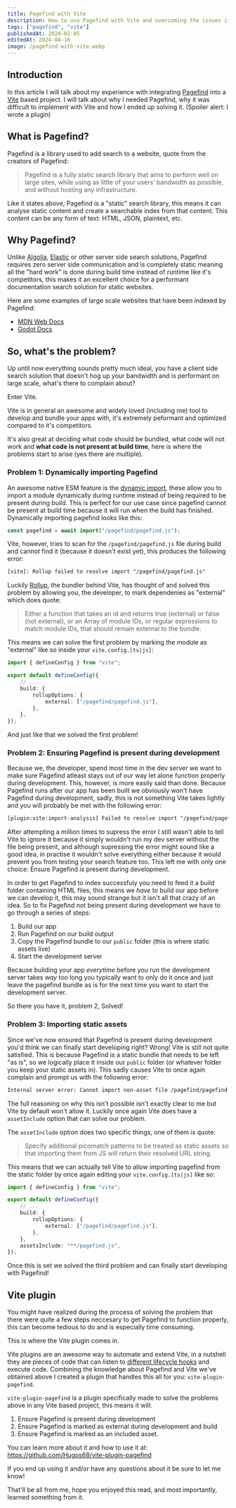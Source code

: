 ```yaml
---
title: Pagefind with Vite
description: How to use Pagefind with Vite and overcoming the issues it creates.
tags: ["pagefind", "vite"]
publishedAt: 2024-02-05
editedAt: 2024-04-16
image: /pagefind-with-vite.webp
---
```


## Introduction

In this article I will talk about my experience with integrating [Pagefind](https://pagefind.app/) into a [Vite](https://vitejs.dev/) based project. I will talk about why I needed Pagefind, why it was difficult to implement with Vite and how I ended up solving it.
(Spoiler alert: I wrote a plugin)

## What is Pagefind?

Pagefind is a library used to add search to a website, quote from the creators of Pagefind:

> Pagefind is a fully static search library that aims to perform well on large sites, while using as little of your users’ bandwidth as possible, and without hosting any infrastructure.

Like it states above, Pagefind is a "static" search library, this means it can analyse static content and create a searchable index from that content. This content can be any form of text: HTML, JSON, plaintext, etc.

## Why Pagefind?

Unlike [Algolia](https://www.algolia.com/), [Elastic](https://www.elastic.co/) or other server side search solutions, Pagefind requires zero server side communication and is completely static meaning all the "hard work" is done during build time instead of runtime like it's competitors, this makes it an excellent choice for a performant documentation search solution for static websites.

Here are some examples of large scale websites that have been indexed by Pagefind:

-   [MDN Web Docs](https://mdn.pagefind.app/)
-   [Godot Docs](https://godot.pagefind.app/)

## So, what's the problem?

Up until now everything sounds pretty much ideal, you have a client side search solution that doesn't hog up your bandwidth and is performant on large scale, what's there to complain about?

Enter Vite.

Vite is in general an awesome and widely loved (including me) tool to develop and bundle your apps with, it's extremely peformant and optimized compared to it's competitors.

It's also great at deciding what code should be bundled, what code will not work and **what code is not present at build time**, here is where the problems start to arise (yes there are multiple).

### Problem 1: Dynamically importing Pagefind

An awesome native ESM feature is the [dynamic import](https://developer.mozilla.org/en-US/docs/Web/JavaScript/Reference/Operators/import), these allow you to import a module dynamically during runtime instead of being required to be present during build. This is perfect for our use case since pagefind cannot be present at build time because it will run when the build has finished.
Dynamically importing pagefind looks like this:

```ts
const pagefind = await import("/pagefind/pagefind.js");
```

Vite, however, tries to scan for the `/pagefind/pagefind.js` file during build and cannot find it (because it doesn't exist yet), this produces the following error:

```txt
[vite]: Rollup failed to resolve import "/pagefind/pagefind.js"
```

Luckily [Rollup](https://rollupjs.org/), the bundler behind Vite, has thought of and solved this problem by allowing you, the developer, to mark dependenies as "external" which does quote:

> Either a function that takes an id and returns true (external) or false (not external), or an Array of module IDs, or regular expressions to match module IDs, that should remain external to the bundle.

This means we can solve the first problem by marking the module as "external" like so inside your `vite.config.[ts|js]`:

```ts
import { defineConfig } from "vite";

export default defineConfig({
	// ...
	build: {
		rollupOptions: {
			external: ["/pagefind/pagefind.js"],
		},
	},
});
```

And just like that we solved the first problem!

### Problem 2: Ensuring Pagefind is present during development

Because we, the developer, spend most time in the dev server we want to make sure Pagefind atleast stays out of our way let alone function properly during development. This, however, is more easily said than done. Because Pagefind runs after our app has been built we obviously won't have Pagefind during development, sadly, this is not something Vite takes lightly and you will probably be met with the following error:

```txt
[plugin:vite:import-analysis] Failed to resolve import "/pagefind/pagefind.js" from "...". Does the file exist?
```

After attempting a million times to supress the error I still wasn't able to tell Vite to ignore it because it simply wouldn't run my dev server without the file being present, and although supressing the error might sound like a good idea, in practise it wouldn't solve everything either because it would prevent you from testing your search feature too. This left me with only one choice: Ensure Pagefind is present during development.

In order to get Pagefind to index successfuly you need to feed it a build folder containing HTML files, this means we _have_ to build our app before we can develop it, this may sound strange but it isn't all that crazy of an idea. So to fix Pagefind not being present during development we have to go through a series of steps:

1. Build our app
2. Run Pagefind on our build output
3. Copy the Pagefind bundle to our `public` folder (this is where static assets live)
4. Start the development server

Because building your app _everytime_ before you run the development server takes _way_ too long you typically want to only do it once and just leave the pagefind bundle as is for the next time you want to start the development server.

So there you have it, problem 2, Solved!

### Problem 3: Importing static assets

Since we've now ensured that Pagefind is present during development you'd think we can finally start developing right? Wrong! Vite is still not quite satisfied. This is because Pagefind is a static bundle that needs to be left "as is", so we logically place it inside our `public` folder (or whatever folder you keep your static assets in). This sadly causes Vite to once again complain and prompt us with the following error:

```txt
Internal server error: Cannot import non-asset file /pagefind/pagefind.js which is inside /public.
```

The full reasoning on why this isn't possible isn't exactly clear to me but Vite by default won't allow it. Luckily once again Vite does have a `assetInclude` option that can solve our problem.

The `assetInclude` option does two specific things, one of them is quote:

> Specify additional picomatch patterns to be treated as static assets so that importing them from JS will return their resolved URL string.

This means that we can actually tell Vite to allow importing pagefind from the static folder by once again editing your `vite.config.[ts|js]` like so:

```ts
import { defineConfig } from "vite";

export default defineConfig({
	// ...
	build: {
		rollupOptions: {
			external: ["/pagefind/pagefind.js"],
		},
	},
	assetsInclude: "**/pagefind.js",
});
```

Once this is set we solved the third problem and can finally start developing with Pagefind!

## Vite plugin

You might have realized during the process of solving the problem that there were quite a few steps neccesary to get Pagefind to function properly, this can become tedious to do and is especially time consuming.

This is where the Vite plugin comes in.

Vite plugins are an awesome way to automate and extend Vite, in a nutshell they are pieces of code that can listen to [different lifecycle hooks](https://vitejs.dev/guide/api-plugin.html#universal-hooks) and execute code. Combining the knowledge about Pagefind and Vite we've obtained above I created a plugin that handles this all for you: `vite-plugin-pagefind`.

`vite-plugin-pagefind` is a plugin specifically made to solve the problems above in any Vite based project, this means it will:

1. Ensure Pagefind is present during development
2. Ensure Pagefind is marked as external during development and build
3. Ensure Pagefind is marked as an included asset.

You can learn more about it and how to use it at: https://github.com/Hugos68/vite-plugin-pagefind

If you end up using it and/or have any questions about it be sure to let me know!

That'll be all from me, hope you enjoyed this read, and most importantly, learned something from it.
